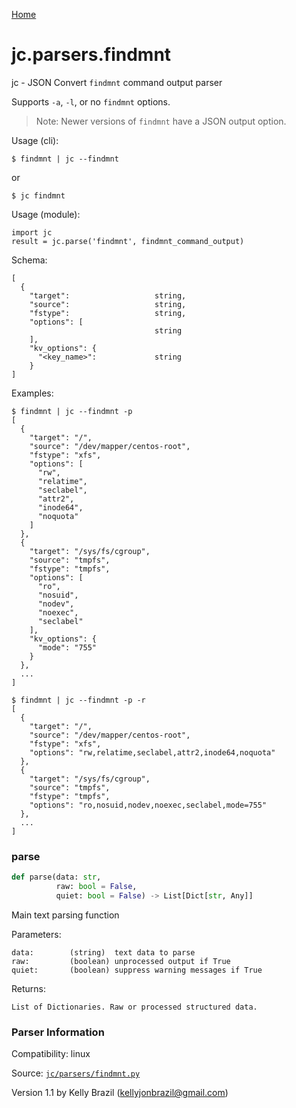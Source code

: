 [Home](https://kellyjonbrazil.github.io/jc/)
<a id="jc.parsers.findmnt"></a>

# jc.parsers.findmnt

jc - JSON Convert `findmnt` command output parser

Supports `-a`, `-l`, or no `findmnt` options.

> Note: Newer versions of `findmnt` have a JSON output option.

Usage (cli):

    $ findmnt | jc --findmnt

or

    $ jc findmnt

Usage (module):

    import jc
    result = jc.parse('findmnt', findmnt_command_output)

Schema:

    [
      {
        "target":                   string,
        "source":                   string,
        "fstype":                   string,
        "options": [
                                    string
        ],
        "kv_options": {
          "<key_name>":             string
        }
    ]

Examples:

    $ findmnt | jc --findmnt -p
    [
      {
        "target": "/",
        "source": "/dev/mapper/centos-root",
        "fstype": "xfs",
        "options": [
          "rw",
          "relatime",
          "seclabel",
          "attr2",
          "inode64",
          "noquota"
        ]
      },
      {
        "target": "/sys/fs/cgroup",
        "source": "tmpfs",
        "fstype": "tmpfs",
        "options": [
          "ro",
          "nosuid",
          "nodev",
          "noexec",
          "seclabel"
        ],
        "kv_options": {
          "mode": "755"
        }
      },
      ...
    ]

    $ findmnt | jc --findmnt -p -r
    [
      {
        "target": "/",
        "source": "/dev/mapper/centos-root",
        "fstype": "xfs",
        "options": "rw,relatime,seclabel,attr2,inode64,noquota"
      },
      {
        "target": "/sys/fs/cgroup",
        "source": "tmpfs",
        "fstype": "tmpfs",
        "options": "ro,nosuid,nodev,noexec,seclabel,mode=755"
      },
      ...
    ]

<a id="jc.parsers.findmnt.parse"></a>

### parse

```python
def parse(data: str,
          raw: bool = False,
          quiet: bool = False) -> List[Dict[str, Any]]
```

Main text parsing function

Parameters:

    data:        (string)  text data to parse
    raw:         (boolean) unprocessed output if True
    quiet:       (boolean) suppress warning messages if True

Returns:

    List of Dictionaries. Raw or processed structured data.

### Parser Information
Compatibility:  linux

Source: [`jc/parsers/findmnt.py`](https://github.com/kellyjonbrazil/jc/blob/master/jc/parsers/findmnt.py)

Version 1.1 by Kelly Brazil (kellyjonbrazil@gmail.com)

